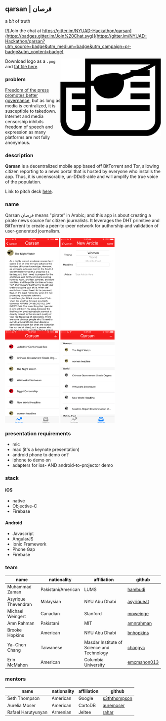 ## qarsan | قرصان

a _bit_ of truth

[![Join the chat at https://gitter.im/NYUAD-Hackathon/qarsan](https://badges.gitter.im/Join%20Chat.svg)](https://gitter.im/NYUAD-Hackathon/qarsan?utm_source=badge&utm_medium=badge&utm_campaign=pr-badge&utm_content=badge)

<img src="https://raw.githubusercontent.com/NYUAD-Hackathon/Qarsan/master/img/logo.png" align="right" alt="arrrg matey" margin="2px" height="250" width="325">

Download logo as a `.png` and [fat file here](https://www.dropbox.com/sh/zq0qj2xuhgxre38/AAB7cbrFnly7WG2eSlp6PJWwa?dl=0).

### problem

[Freedom of the press promotes better governance](http://www.gsdrc.org/go/display&type=Document&id=3719), but as long as media is centralized, it is susceptible to takedown. Internet and media censorship inhibits freedom of speech and expression as many platforms are not fully anonymous.

### description

**Qarsan** is a decentralized mobile app based off BitTorrent and Tor, allowing citizen reporting to a news portal that is hosted by everyone who installs the app. Thus, it is uncensorable, un-DDoS-able and will amplify the true voice of the population.

Link to pitch deck [here](https://docs.google.com/presentation/d/10_T974yCoe16eWtwe8IB_3pDfLxA0QsiVwbbCS-Wi74/edit?usp=sharing).

### name

Qarsan قرصان means "pirate” in Arabic; and this app is about creating a pirate news source for citizen journalists. It leverages the DHT primitive and BitTorrent to create a peer-to-peer network for authorship and validation of user-generated journalism.


<img src="https://raw.githubusercontent.com/NYUAD-Hackathon/Qarsan/master/img/img1.png" align="center" alt="arrrg matey" margin="2px" height="300" width="175">
<img src="https://raw.githubusercontent.com/NYUAD-Hackathon/Qarsan/master/img/img2.png" align="center" alt="arrrg matey" margin="4px" height="300" width="175">
<img src="https://raw.githubusercontent.com/NYUAD-Hackathon/Qarsan/master/img/img4.png" align="center" alt="arrrg matey" margin="2px" height="300" width="175">
<img src="https://raw.githubusercontent.com/NYUAD-Hackathon/Qarsan/master/img/img3.png" align="center" alt="arrrg matey" margin="2px" height="300" width="175">


### presentation requirements

 * mic
 * mac (it's a keynote presentation)
 * android phone to demo on?
 * iphone to demo on
 * adapters for ios- AND android-to-projector demo

### stack

#### iOS
* native
* Objective-C
* Firebase

#### Android
* Javascript
* AngularJS
* Ionic Framework
* Phone Gap
* Firebase

### team

| name | nationality | affiliation | github |
|----------------------------------------------|-------------|-------------|-------------------------------------------------|
| Muhammad Zaman | Pakistani/American | LUMS | [hambudi](https://github.com/hambudi) |
| Asyrique Thevendran | Malaysian | NYU Abu Dhabi | [asyriqueat](https://github.com/asyriqueat) |
| Michael Weingert | Canadian | Stanford | [mpweinge](https://github.com/mpweinge) |
| Amn Rahman | Pakistani | MIT | [amnrahman](https://github.com/amnrahman) |
| Brooke Hopkins | American | NYU Abu Dhabi | [bnhopkins](https://github.com/bnhopkins) |
| Ya-Chen Chang | Taiwanese | Masdar Institute of Science and Technology | [changyc](https://github.com/changyc) |
| Erin McMahon | American | Columbia University | [emcmahon013](https://github.com/emcmahon013) |

### mentors

| name | nationality | affiliation | github |
|----------------------------------------------|-------------|-------------|-------------------------------------------------|
| Seth Thompson | American | Google | [s3ththompson](https://github.com/s3ththompson) |
| Aurelia Moser | American | CartoDB | [auremoser](https://github.com/auremoser) |
| Rafael Harutyunyan | Armenian | Jeltee | [rahar](https://github.com/rahar) |



